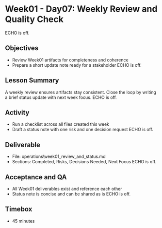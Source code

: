 # Week01 - Day07: Weekly Review and Quality Check
ECHO is off.
## Objectives
- Review Week01 artifacts for completeness and coherence
- Prepare a short update note ready for a stakeholder
ECHO is off.
## Lesson Summary
A weekly review ensures artifacts stay consistent. Close the loop by writing a brief status update with next week focus.
ECHO is off.
## Activity
- Run a checklist across all files created this week
- Draft a status note with one risk and one decision request
ECHO is off.
## Deliverable
- File: operations\week01_review_and_status.md
- Sections: Completed, Risks, Decisions Needed, Next Focus
ECHO is off.
## Acceptance and QA
- All Week01 deliverables exist and reference each other
- Status note is concise and can be shared as is
ECHO is off.
## Timebox
- 45 minutes
